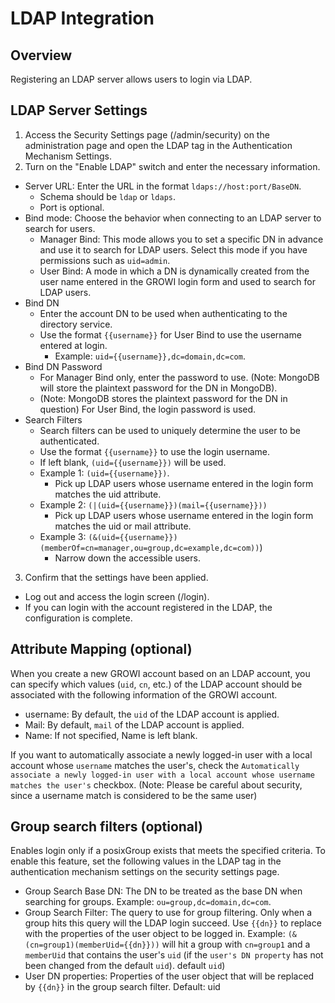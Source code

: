 # LDAP Integration

## Overview

Registering an LDAP server allows users to login via LDAP.

## LDAP Server Settings

1. Access the Security Settings page (/admin/security) on the administration page and open the LDAP tag in the Authentication Mechanism Settings.
2. Turn on the "Enable LDAP" switch and enter the necessary information.

- Server URL: Enter the URL in the format `ldaps://host:port/BaseDN`.
  - Schema should be `ldap` or `ldaps`.
  - Port is optional.
- Bind mode: Choose the behavior when connecting to an LDAP server to search for users.
  - Manager Bind: This mode allows you to set a specific DN in advance and use it to search for LDAP users. Select this mode if you have permissions such as `uid=admin`.
  - User Bind: A mode in which a DN is dynamically created from the user name entered in the GROWI login form and used to search for LDAP users.
- Bind DN
  - Enter the account DN to be used when authenticating to the directory service.
  - Use the format `{{username}}` for User Bind to use the username entered at login.
    - Example: `uid={{username}},dc=domain,dc=com`.
- Bind DN Password
  - For Manager Bind only, enter the password to use. (Note: MongoDB will store the plaintext password for the DN in MongoDB).
  - (Note: MongoDB stores the plaintext password for the DN in question) For User Bind, the login password is used.
- Search Filters
  - Search filters can be used to uniquely determine the user to be authenticated.
  - Use the format `{{username}}` to use the login username.
  - If left blank, `(uid={{username}})` will be used.
  - Example 1: `(uid={{username}})`.
    - Pick up LDAP users whose username entered in the login form matches the uid attribute.
  - Example 2: `(|(uid={{username}})(mail={{username}}))`
    - Pick up LDAP users whose username entered in the login form matches the uid or mail attribute.
  - Example 3: `(&(uid={{username}})(memberOf=cn=manager,ou=group,dc=example,dc=com))`)
    - Narrow down the accessible users.

3. Confirm that the settings have been applied.

- Log out and access the login screen (/login).
- If you can login with the account registered in the LDAP, the configuration is complete.

## Attribute Mapping (optional)

When you create a new GROWI account based on an LDAP account, you can specify which values (`uid`, `cn`, etc.) of the LDAP account should be associated with the following information of the GROWI account.

- username: By default, the `uid` of the LDAP account is applied.
- Mail: By default, `mail` of the LDAP account is applied.
- Name: If not specified, Name is left blank.

If you want to automatically associate a newly logged-in user with a local account whose `username` matches the user's, check the `Automatically associate a newly logged-in user with a local account whose username matches the user's` checkbox. (Note: Please be careful about security, since a username match is considered to be the same user)

## Group search filters (optional)

Enables login only if a posixGroup exists that meets the specified criteria. To enable this feature, set the following values in the LDAP tag in the authentication mechanism settings on the security settings page.

- Group Search Base DN: The DN to be treated as the base DN when searching for groups.
  Example: `ou=group,dc=domain,dc=com`.
- Group Search Filter: The query to use for group filtering. Only when a group hits this query will the LDAP login succeed. Use `{{dn}}` to replace with the properties of the user object to be logged in.
  Example: `(&(cn=group1)(memberUid={{dn}}))` will hit a group with `cn=group1` and a `memberUid` that contains the user's `uid` (if the `user's DN property` has not been changed from the default `uid`). default `uid`)
- User DN properties: Properties of the user object that will be replaced by `{{dn}}` in the group search filter.
  Default: uid
